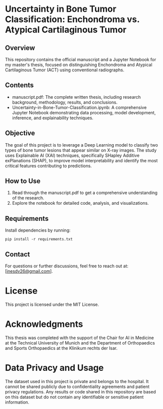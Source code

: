 # Uncertainty in Bone Tumor Classification: Enchondroma vs. Atypical Cartilaginous Tumor

## Overview

This repository contains the official manuscript and a Jupyter Notebook for my master's thesis, focused on distinguishing Enchondroma and Atypical Cartilaginous Tumor (ACT) using conventional radiographs.

## Contents

- manuscript.pdf: The complete written thesis, including research background, methodology, results, and conclusions.
- Uncertainty-in-Bone-Tumor-Classification.ipynb: A comprehensive Jupyter Notebook demonstrating data processing, model development, inference, and explainability techniques.

## Objective

The goal of this project is to leverage a Deep Learning model to classify two types of bone tumor lesions that appear similar on X-ray images. The study uses Explainable AI (XAI) techniques, specifically SHapley Additive exPlanations (SHAP), to improve model interpretability and identify the most critical features contributing to predictions.

## How to Use

1. Read through the manuscript.pdf to get a comprehensive understanding of the research.
2. Explore the notebook for detailed code, analysis, and visualizations.

## Requirements

Install dependencies by running:

```
pip install -r requirements.txt
```

## Contact

For questions or further discussions, feel free to reach out at: [inesdv26@gmail.com].

# License

This project is licensed under the MIT License.

# Acknowledgments

This thesis was completed with the support of the Chair for AI in Medicine at the Technical University of Munich and the Department of Orthopaedics and Sports Orthopaedics at the Klinikum rechts der Isar.

# Data Privacy and Usage

The dataset used in this project is private and belongs to the hospital. It cannot be shared publicly due to confidentiality agreements and patient privacy regulations. Any results or code shared in this repository are based on this dataset but do not contain any identifiable or sensitive patient information.


